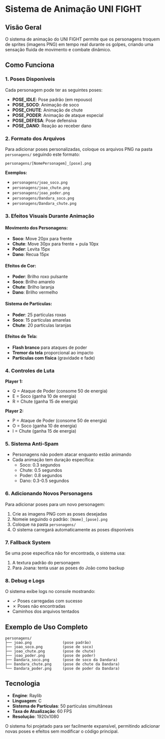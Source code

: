 # Sistema de Animação UNI FIGHT

## Visão Geral
O sistema de animação do UNI FIGHT permite que os personagens troquem de sprites (imagens PNG) em tempo real durante os golpes, criando uma sensação fluida de movimento e combate dinâmico.

## Como Funciona

### 1. Poses Disponíveis
Cada personagem pode ter as seguintes poses:
- **POSE_IDLE**: Pose padrão (em repouso)
- **POSE_SOCO**: Animação de soco
- **POSE_CHUTE**: Animação de chute
- **POSE_PODER**: Animação de ataque especial
- **POSE_DEFESA**: Pose defensiva
- **POSE_DANO**: Reação ao receber dano

### 2. Formato dos Arquivos
Para adicionar poses personalizadas, coloque os arquivos PNG na pasta `personagens/` seguindo este formato:

```
personagens/[NomePersonagem]_[pose].png
```

**Exemplos:**
- `personagens/joao_soco.png`
- `personagens/joao_chute.png`
- `personagens/joao_poder.png`
- `personagens/Dandara_soco.png`
- `personagens/Dandara_chute.png`

### 3. Efeitos Visuais Durante Animação

#### Movimento dos Personagens:
- **Soco**: Move 20px para frente
- **Chute**: Move 30px para frente + pula 10px
- **Poder**: Levita 15px
- **Dano**: Recua 15px

#### Efeitos de Cor:
- **Poder**: Brilho roxo pulsante
- **Soco**: Brilho amarelo
- **Chute**: Brilho laranja
- **Dano**: Brilho vermelho

#### Sistema de Partículas:
- **Poder**: 25 partículas roxas
- **Soco**: 15 partículas amarelas
- **Chute**: 20 partículas laranjas

#### Efeitos de Tela:
- **Flash branco** para ataques de poder
- **Tremor da tela** proporcional ao impacto
- **Partículas com física** (gravidade e fade)

### 4. Controles de Luta

**Player 1:**
- Q = Ataque de Poder (consome 50 de energia)
- E = Soco (ganha 10 de energia)
- R = Chute (ganha 15 de energia)

**Player 2:**
- P = Ataque de Poder (consome 50 de energia)
- O = Soco (ganha 10 de energia)
- I = Chute (ganha 15 de energia)

### 5. Sistema Anti-Spam
- Personagens não podem atacar enquanto estão animando
- Cada animação tem duração específica:
  - Soco: 0.3 segundos
  - Chute: 0.5 segundos
  - Poder: 0.8 segundos
  - Dano: 0.3-0.5 segundos

### 6. Adicionando Novos Personagens

Para adicionar poses para um novo personagem:

1. Crie as imagens PNG com as poses desejadas
2. Nomeie seguindo o padrão: `[Nome]_[pose].png`
3. Coloque na pasta `personagens/`
4. O sistema carregará automaticamente as poses disponíveis

### 7. Fallback System
Se uma pose específica não for encontrada, o sistema usa:
1. A textura padrão do personagem
2. Para Joana: tenta usar as poses do João como backup

### 8. Debug e Logs
O sistema exibe logs no console mostrando:
- ✓ Poses carregadas com sucesso
- ✗ Poses não encontradas
- Caminhos dos arquivos tentados

## Exemplo de Uso Completo

```
personagens/
├── joao.png              (pose padrão)
├── joao_soco.png         (pose de soco)
├── joao_chute.png        (pose de chute)
├── joao_poder.png        (pose de poder)
├── Dandara_soco.png      (pose de soco da Dandara)
├── Dandara_chute.png     (pose de chute da Dandara)
└── Dandara_poder.png     (pose de poder da Dandara)
```

## Tecnologia
- **Engine**: Raylib
- **Linguagem**: C
- **Sistema de Partículas**: 50 partículas simultâneas
- **Taxa de Atualização**: 60 FPS
- **Resolução**: 1920x1080

O sistema foi projetado para ser facilmente expansível, permitindo adicionar novas poses e efeitos sem modificar o código principal. 